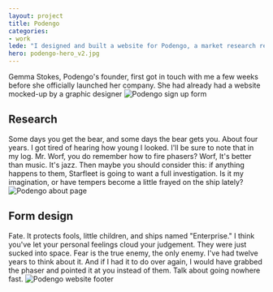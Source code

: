 ```yaml
---
layout: project
title: Podengo
categories:
- work
lede: "I designed and built a website for Podengo, a market research recruitment company who connect consumers to customers for qualitative research projects."
hero: podengo-hero_v2.jpg
---
```


Gemma Stokes, Podengo's founder, first got in touch with me a few weeks before she officially launched her company. She had already had a website mocked-up by a graphic designer
![Podengo sign up form](http://cdn.jea.tt/img/work/podengo-form-detail_v2.jpg)

## Research

Some days you get the bear, and some days the bear gets you. About four years. I got tired of hearing how young I looked. I'll be sure to note that in my log. Mr. Worf, you do remember how to fire phasers? Worf, It's better than music. It's jazz. Then maybe you should consider this: if anything happens to them, Starfleet is going to want a full investigation. Is it my imagination, or have tempers become a little frayed on the ship lately?
![Podengo about page](http://cdn.jea.tt/img/work/podengo-about_v2.jpg)

## Form design

Fate. It protects fools, little children, and ships named "Enterprise." I think you've let your personal feelings cloud your judgement. They were just sucked into space. Fear is the true enemy, the only enemy. I've had twelve years to think about it. And if I had it to do over again, I would have grabbed the phaser and pointed it at you instead of them. Talk about going nowhere fast.
![Podengo website footer](http://cdn.jea.tt/img/work/podengo-footer-detail.jpg)
